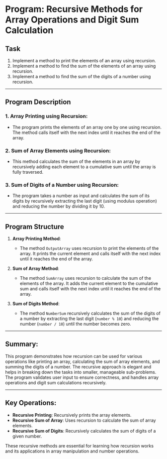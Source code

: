 # Program: Recursive Methods for Array Operations and Digit Sum Calculation

## Task

1. Implement a method to print the elements of an array using recursion.
2. Implement a method to find the sum of the elements of an array using recursion.
3. Implement a method to find the sum of the digits of a number using recursion.

---

## Program Description

### 1. **Array Printing using Recursion**:
   - The program prints the elements of an array one by one using recursion. The method calls itself with the next index until it reaches the end of the array.

### 2. **Sum of Array Elements using Recursion**:
   - This method calculates the sum of the elements in an array by recursively adding each element to a cumulative sum until the array is fully traversed.

### 3. **Sum of Digits of a Number using Recursion**:
   - The program takes a number as input and calculates the sum of its digits by recursively extracting the last digit (using modulus operation) and reducing the number by dividing it by 10.

---

## Program Structure

1. **Array Printing Method**:
   - The method `OutputArray` uses recursion to print the elements of the array. It prints the current element and calls itself with the next index until it reaches the end of the array.

2. **Sum of Array Method**:
   - The method `SumArray` uses recursion to calculate the sum of the elements of the array. It adds the current element to the cumulative sum and calls itself with the next index until it reaches the end of the array.

3. **Sum of Digits Method**:
   - The method `NumberSum` recursively calculates the sum of the digits of a number by extracting the last digit (`number % 10`) and reducing the number (`number / 10`) until the number becomes zero.

---

## Summary:

This program demonstrates how recursion can be used for various operations like printing an array, calculating the sum of array elements, and summing the digits of a number. The recursive approach is elegant and helps in breaking down the tasks into smaller, manageable sub-problems. The program validates user input to ensure correctness, and handles array operations and digit sum calculations recursively.

--- 

## Key Operations:

- **Recursive Printing**: Recursively prints the array elements.
- **Recursive Sum of Array**: Uses recursion to calculate the sum of array elements.
- **Recursive Sum of Digits**: Recursively calculates the sum of digits of a given number.

These recursive methods are essential for learning how recursion works and its applications in array manipulation and number operations.
